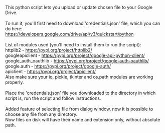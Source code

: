 This python script lets you upload or update chosen file to your Google Drive.\
\
To run it, you'll first need to download 'credentials.json' file, which you can do here:\
https://developers.google.com/drive/api/v3/quickstart/python  
\
List of modules used (you'll need to install them to run the script):\
httplib2 - https://pypi.org/project/httplib2/  
googleapiclient - https://pypi.org/project/google-api-python-client/  
google_auth_oauthlib - https://pypi.org/project/google-auth-oauthlib/  
google.auth - https://pypi.org/project/google-auth/  
apiclient - https://pypi.org/project/apiclient/  
Also make sure your io, pickle, tkinter and os.path modules are working properly.\
\
Place the 'credentials.json' file you downloaded to the directory in which script is,
run the script and follow instructions.\
\
Added feature of selecting file from dialog window, now it is possible to choose any file
from any directory.\
Now files on disk will have their name and extension only, without absolute path.